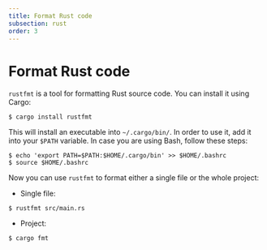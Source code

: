 ```yaml
---
title: Format Rust code
subsection: rust
order: 3
---
```


# Format Rust code

`rustfmt` is a tool for formatting Rust source code. You can install it using Cargo:

```
$ cargo install rustfmt
```

This will install an executable into `~/.cargo/bin/`. In order to use it, add it into your `$PATH` variable. In case you are using Bash, follow these steps:

```
$ echo 'export PATH=$PATH:$HOME/.cargo/bin' >> $HOME/.bashrc
$ source $HOME/.bashrc
```

Now you can use `rustfmt` to format either a single file or the whole project:

* Single file:
```
$ rustfmt src/main.rs
```

* Project:
```
$ cargo fmt
```
